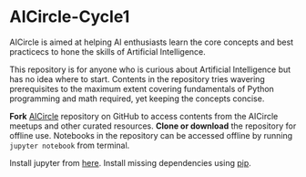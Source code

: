# AICircle-Cycle1

AICircle is aimed at helping AI enthusiasts learn the core concepts and best practicecs to hone the skills of Artificial Intelligence.

This repository is for anyone who is curious about Artificial Intelligence but has no idea where to start. Contents in the repository tries wavering prerequisites to the maximum extent covering fundamentals of Python programming and math required, yet keeping the concepts concise.

**Fork** [AICircle](https://github.com/harishrb/AICircle) repository on GitHub to access contents from the AICircle meetups and other curated resources. 
**Clone or download** the repository for offline use. Notebooks in the repository can be accessed offline by running `jupyter notebook` from terminal. 

Install jupyter from [here](http://jupyter.readthedocs.io/en/latest/install.html).
Install missing dependencies using [pip](https://pypi.org/project/pip/).
